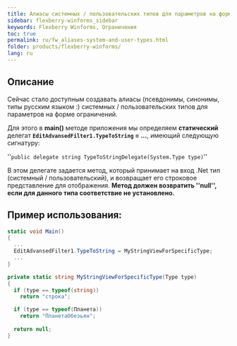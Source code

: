 ```yaml
---
title: Алиасы системных / пользовательских типов для параметров на форме ограничений
sidebar: flexberry-winforms_sidebar
keywords: Flexberry Winforms, Ограничения
toc: true
permalink: ru/fw_aliases-system-and-user-types.html
folder: products/flexberry-winforms/
lang: ru
---
```


## Описание

Сейчас стало доступным создавать алиасы (псевдонимы, синонимы, типы русским языком :) системных / пользовательских типов для параметров на форме ограничений.

Для этого в __main()__ методе приложения мы определяем __статический__ делегат __`EditAdvansedFilter1.TypeToString` = ...__, 
имеющий следующую сигнатуру: 

''`public delegate string TypeToStringDelegate(System.Type type)`''

В этом делегате задается метод, который принимает на вход .Net тип (системный / пользовательский), и возвращает его строковое представление для отображения.
__Метод должен возвратить ''null'', если для данного типа соответствие не установлено.__


## Пример использования:

```csharp
static void Main()
{
  ...
  EditAdvansedFilter1.TypeToString = MyStringViewForSpecificType;
  ...
}

private static string MyStringViewForSpecificType(Type type)
{
  if (type == typeof(string))
    return "строка";

  if (type == typeof(Планета))
    return "ПланетаОбезьян";
             
  return null;
}
```